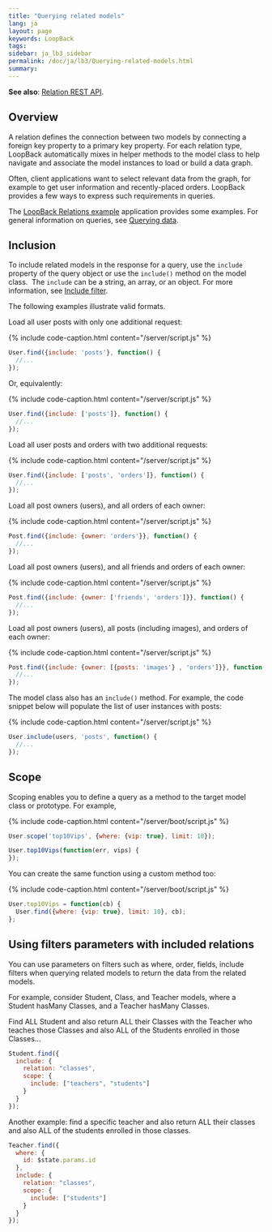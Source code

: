 ```yaml
---
title: "Querying related models"
lang: ja
layout: page
keywords: LoopBack
tags:
sidebar: ja_lb3_sidebar
permalink: /doc/ja/lb3/Querying-related-models.html
summary:
---
```


**See also**: [Relation REST API](Relation-REST-API.html).

## Overview

A relation defines the connection between two models by connecting a foreign key property to a primary key property.
For each relation type, LoopBack automatically mixes in helper methods to the model class to help navigate and associate the model instances to load or build a data graph.

Often, client applications want to select relevant data from the graph, for example to get user information and recently-placed orders.
LoopBack provides a few ways to express such requirements in queries.

The [LoopBack Relations example](https://github.com/strongloop/loopback-example-relations) application provides some examples.
For general information on queries, see [Querying data](Querying-data.html).

## Inclusion

To include related models in the response for a query, use the `include` property of the query object or use the `include()` method on the model class. 
The `include` can be a string, an array, or an object. For more information, see [Include filter](Include-filter.html).

The following examples illustrate valid formats.

Load all user posts with only one additional request:

{% include code-caption.html content="/server/script.js" %}
```javascript
User.find({include: 'posts'}, function() {
  //...
});
```

Or, equivalently:

{% include code-caption.html content="/server/script.js" %}
```javascript
User.find({include: ['posts']}, function() {
  //...
});
```

Load all user posts and orders with two additional requests:

{% include code-caption.html content="/server/script.js" %}
```javascript
User.find({include: ['posts', 'orders']}, function() {
  //...
});
```

Load all post owners (users), and all orders of each owner:

{% include code-caption.html content="/server/script.js" %}
```javascript
Post.find({include: {owner: 'orders'}}, function() {
  //...
});
```

Load all post owners (users), and all friends and orders of each owner:

{% include code-caption.html content="/server/script.js" %}
```javascript
Post.find({include: {owner: ['friends', 'orders']}}, function() {
  //...
});
```

Load all post owners (users), all posts (including images), and orders of each owner:

{% include code-caption.html content="/server/script.js" %}
```javascript
Post.find({include: {owner: [{posts: 'images'} , 'orders']}}, function() {
  //...
});
```

The model class also has an `include()` method. For example, the code snippet below will populate the list of user instances with posts:

{% include code-caption.html content="/server/script.js" %}
```javascript
User.include(users, 'posts', function() {
  //...
});
```

## Scope

Scoping enables you to define a query as a method to the target model class or prototype. For example,

{% include code-caption.html content="/server/boot/script.js" %}
```javascript
User.scope('top10Vips', {where: {vip: true}, limit: 10});

User.top10Vips(function(err, vips) {
});
```

You can create the same function using a custom method too:

{% include code-caption.html content="/server/boot/script.js" %}
```javascript
User.top10Vips = function(cb) {
  User.find({where: {vip: true}, limit: 10}, cb);
};
```

## Using filters parameters with included relations

You can use parameters on filters such as where, order, fields, include filters when querying related models to return the data from the related models.

For example, consider Student, Class, and Teacher models, where a Student hasMany Classes, and a Teacher hasMany Classes.

Find ALL Student and also return ALL their Classes with the Teacher who teaches those Classes and also ALL of the Students enrolled in those Classes...

```javascript
Student.find({
  include: {
    relation: "classes",
    scope: {
      include: ["teachers", "students"]
    }
  }
});
```

Another example: find a specific teacher and also return ALL their classes and also ALL of the students enrolled in those classes.

```javascript
Teacher.find({
  where: {
    id: $state.params.id
  },
  include: {
    relation: "classes",
    scope: {
      include: ["students"]
    }
  }
});
```
